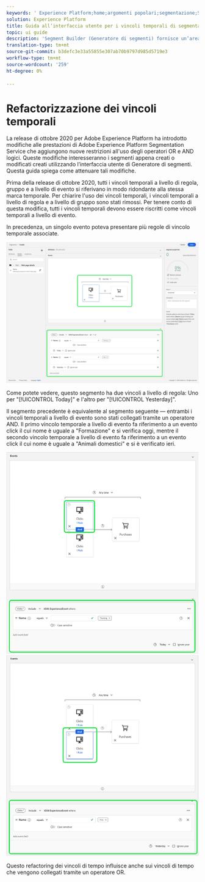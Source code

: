 ```yaml
---
keywords: ' Experience Platform;home;argomenti popolari;segmentazione;Segmentazione;Generatore di segmenti;Generatore di segmenti'
solution: Experience Platform
title: Guida all’interfaccia utente per i vincoli temporali di segmentazione ristrutturati
topic: ui guide
description: 'Segment Builder (Generatore di segmenti) fornisce un’area di lavoro completa che consente di interagire con gli elementi dati del profilo. L’area di lavoro offre controlli intuitivi per la creazione e la modifica di regole, come le sezioni di trascinamento utilizzate per rappresentare le proprietà dei dati. '
translation-type: tm+mt
source-git-commit: b3defc3e33a55855e307ab70b9797d985d5719e3
workflow-type: tm+mt
source-wordcount: '259'
ht-degree: 0%

---
```



# Refactorizzazione dei vincoli temporali

La release di ottobre 2020 per Adobe Experience Platform ha introdotto modifiche alle prestazioni di Adobe Experience Platform Segmentation Service che aggiungono nuove restrizioni all&#39;uso degli operatori OR e AND logici. Queste modifiche interesseranno i segmenti appena creati o modificati creati utilizzando l’interfaccia utente di Generatore di segmenti. Questa guida spiega come attenuare tali modifiche.

Prima della release di ottobre 2020, tutti i vincoli temporali a livello di regola, gruppo e a livello di evento si riferivano in modo ridondante alla stessa marca temporale. Per chiarire l&#39;uso dei vincoli temporali, i vincoli temporali a livello di regola e a livello di gruppo sono stati rimossi. Per tenere conto di questa modifica, tutti i vincoli temporali devono essere riscritti come vincoli temporali a livello di evento.

In precedenza, un singolo evento poteva presentare più regole di vincolo temporale associate.

![](../images/ui/segment-refactoring/former-time-constraint.png)

Come potete vedere, questo segmento ha due vincoli a livello di regola: Uno per &quot;[!UICONTROL Today]&quot; e l&#39;altro per &quot;[!UICONTROL Yesterday]&quot;.

Il segmento precedente è equivalente al segmento seguente — entrambi i vincoli temporali a livello di evento sono stati collegati tramite un operatore AND. Il primo vincolo temporale a livello di evento fa riferimento a un evento click il cui nome è uguale a &quot;Formazione&quot; e si verifica oggi, mentre il secondo vincolo temporale a livello di evento fa riferimento a un evento click il cui nome è uguale a &quot;Animali domestici&quot; e si è verificato ieri.

![](../images/ui/segment-refactoring/time-constraint-1.png) ![](../images/ui/segment-refactoring/time-constraint-2.png)

Questo refactoring dei vincoli di tempo influisce anche sui vincoli di tempo che vengono collegati tramite un operatore OR.